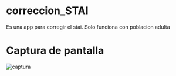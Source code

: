 # correccion_STAI
Es una app para corregir el stai. Solo funciona con poblacion adulta

# Captura de pantalla

![captura](https://github.com/toninif/correccion_STAI/assets/41974933/feec1f4b-c791-46b4-98f1-1f04a94eef66)

